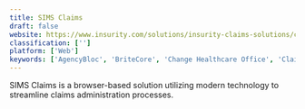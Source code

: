 ```yaml
---
title: SIMS Claims
draft: false 
website: https://www.insurity.com/solutions/insurity-claims-solutions/claimsxpress/
classification: ['']
platform: ['Web']
keywords: ['AgencyBloc', 'BriteCore', 'Change Healthcare Office', 'ClaimCenter', 'ClaimXperience', 'CyberSource', 'Guidewire InsuranceSuite', 'HIPAA Claim Master', 'ISI Enterprise', 'Instanda', 'Pega Claims Management', 'PolicyCenter', 'QuickCap', 'Snapsheet', 'Virtual Claims Adjuster', 'iFoundry Rating Engine', 'mobile claims']
---
```

SIMS Claims is a browser-based solution utilizing modern technology to streamline claims administration processes.